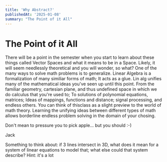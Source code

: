 ```yaml
---
title: 'Why Abstract?'
publishedAt: '2025-01-08'
summary: "The Point of it All"
---
```


# The Point of it All

There will be a point in the semester when you start to learn about these things called Vector Spaces and what it means to be in a Space.
Likely, it will seem needlessly theoretical and you will wonder, so what? One of the many ways to solve math problems is to generalize.
Linear Algebra is a formalization of many similiar forms of math; It acts as a glue. Lin alg unifies many of the mathematical ideas you've 
seen up until this point. From the familiar geometry, cartesian plane, and thus undefined space in which we do calculus that you're
used to; To solutions of polynomial equations, matrices; Ideas of mappings, functions and distance; signal processing, and endless others. 
You can think of thisclass as a slight preview to the world of math theory. Learning the unifying ideas between different types of math 
allows borderline endless problem solving in the domain of your chosing.

Don't mean to pressure you to pick apple... but you should :-)

Jack

Something to think about: 
if 3 lines intersect in 3D, what does it mean for a system of linear equations to model that; what else could that system describe?
Hint: it's a lot

